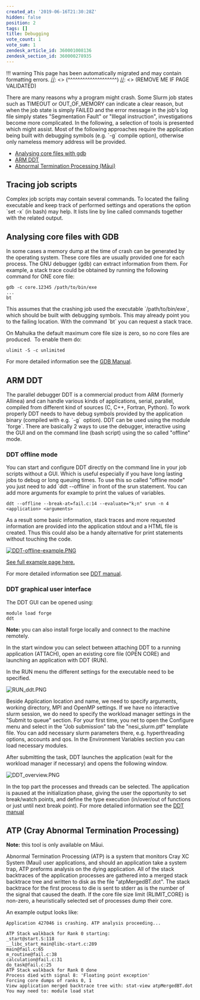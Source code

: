 ```yaml
---
created_at: '2019-06-16T21:30:28Z'
hidden: false
position: 2
tags: []
title: Debugging
vote_count: 1
vote_sum: 1
zendesk_article_id: 360001008136
zendesk_section_id: 360000278935
---
```




[//]: <> (REMOVE ME IF PAGE VALIDATED)
[//]: <> (vvvvvvvvvvvvvvvvvvvv)
!!! warning
    This page has been automatically migrated and may contain formatting errors.
[//]: <> (^^^^^^^^^^^^^^^^^^^^)
[//]: <> (REMOVE ME IF PAGE VALIDATED)

There are many reasons why a program might crash. Some Slurm job states
such as TIMEOUT or OUT\_OF\_MEMORY can indicate a clear reason, but when
the job state is simply FAILED and the error message in the job's log
file simply states "Segmentation Fault" or "Illegal instruction",
investigations become more complicated. In the following, a selection of
tools is presented which might assist. Most of the following approaches
require the application being built with debugging symbols (e.g. \`-g\`
compile option), otherwise only nameless memory address will be
provided.

-   [Analysing core files with
gdb](#h_cf410d73-e14d-4abf-897a-374c965aa9dc)
-   [ARM DDT](#h_c3a74e40-cb68-4f35-b81e-ebf496c587eb)
-   [Abnormal Termination Processing
(Māui)](#h_214a9eb8-a227-421d-a4c2-57f0309a61ec)

## Tracing job scripts

Complex job scripts may contain several commands. To located the failing
executable and keep track of performed settings and operations the
option \`set -x\` (in bash) may help. It lists line by line called
commands together with the related output.

## Analysing core files with GDB

In some cases a memory dump at the time of crash can be generated by the
operating system. These core files are usually provided one for each
process. The GNU debugger (gdb) can extract information from them. For
example, a stack trace could be obtained by running the following
command for ONE core file:

``` sl
gdb -c core.12345 /path/to/bin/exe
...
bt
```

This assumes that the crashing job used the executable
\`/path/to/bin/exe\`, which should be built with debugging symbols. This
may already point you to the failing location. With the command \`bt\`
you can request a stack trace.

On Mahuika the default maximum core file size is zero, so no core files
are produced.  To enable them do:

``` sl
ulimit -S -c unlimited
```

For more detailed information see the [GDB
Manual](https://www.gnu.org/software/gdb/documentation/).

## ARM DDT

The parallel debugger DDT is a commercial product from ARM (formerly
Allinea) and can handle various kinds of applications, serial, parallel,
compiled from different kind of sources (C, C++, Fortran, Python). To
work properly DDT needs to have debug symbols provided by the
application binary (compiled with e.g. \`-g\`  option). DDT can be used
using the module \`forge\`. There are basically 2 ways to use the
debugger, interactive using the GUI and on the command line (bash
script) using the so called "offline" mode.

### DDT offline mode

You can start and configure DDT directly on the command line in your job
scripts without a GUI. Which is useful especially if you have long
lasting jobs to debug or long queuing times. To use this so called
"offline mode" you just need to add \`ddt --offline\` in front of the
srun statement. You can add more arguments for example to print the
values of variables.

``` sl
ddt --offline --break-at=fail.c:14 --evaluate="k;n" srun -n 4 <application> <arguments>
```

As a result some basic information, stack traces and more requested
information are provided into the application stdout and a HTML file is
created. Thus this could also be a handy alternative for print
statements without touching the code.

[![DDT-offline-example.PNG](../../assets/images/Debugging.PNG)](https://mand35.github.io/NeSI_docu_ext/ddt_sample.html)

[See full example page
here.](https://mand35.github.io/NeSI_docu_ext/ddt_sample.html)

For more detailed information see [DDT
manual](https://developer.arm.com/docs/101136/latest/ddt/offline-debugging).

### DDT graphical user interface

The DDT GUI can be opened using:

``` sl
module load forge
ddt
```

**Note:** you can also install forge locally and connect to the machine
remotely.

In the start window you can select between attaching DDT to a running
application (ATTACH), open an existing core file (OPEN CORE) and
launching an application with DDT (RUN).

In the RUN menu the different settings for the executable need to be
specified.

![RUN\_ddt.PNG](../../assets/images/Debugging_0.PNG)

Beside Application location and name, we need to specify arguments,
working directory, MPI and OpenMP settings. If we have no interactive
slurm session, we do need to specify the workload manager settings in
the "Submit to queue" section. For your first time, you net to open the
Configure menu and select in the "Job submission" tab the
"nesi\_slurm.ptf" template file. You can add necessary slurm parameters
there, e.g. hyperthreading options, accounts and qos. In the Environment
Variables section you can load necessary modules.

After submitting the task, DDT launches the application (wait for the
workload manager if necessary) and opens the following window.

![DDT\_overview.PNG](../../assets/images/Debugging_1.PNG)

In the top part the processes and threads can be selected. The
application is paused at the initialization phase, giving the user the
opportunity to set break/watch points, and define the type execution
(in/over/out of functions or just until next break point). For more
detailed information see the [DDT
manual](https://developer.arm.com/docs/101136/latest/ddt)



## ATP (Cray Abnormal Termination Processing)

**Note:** this tool is only available on Māui.

Abnormal Termination Processing (ATP) is a system that monitors Cray XC
System (Maui) user applications, and should an application take a system
trap, ATP preforms analysis on the dying application. All of the stack
backtraces of the application processes are gathered into a merged
stack backtrace tree and written to disk as the file "atpMergedBT.dot".
The stack backtrace for the first process to die is sent to stderr as is
the number of the signal that caused the death. If the core file size
limit (RLIMIT\_CORE) is non-zero, a heuristically selected set of
processes dump their core.

An example output looks like:

``` sl
Application 427046 is crashing. ATP analysis proceeding...

ATP Stack walkback for Rank 0 starting:
_start@start.S:118
__libc_start_main@libc-start.c:289
main@fail.c:65
m_routine@fail.c:38
calculation@fail.c:31
do_task@fail.c:25
ATP Stack walkback for Rank 0 done
Process died with signal 8: 'Floating point exception'
Forcing core dumps of ranks 0, 1
View application merged backtrace tree with: stat-view atpMergedBT.dot
You may need to: module load stat
```

